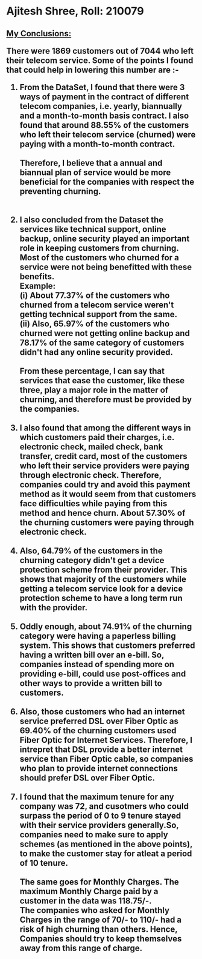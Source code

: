 # Ajitesh Shree, Roll: 210079
<b><h2><u>My Conclusions:</u></b><br>

There were 1869 customers out of 7044 who left their telecom service. Some of the points I found that could help in lowering this number are :-

1. From the DataSet, I found that there were 3 ways of payment in the contract of different telecom companies, i.e. yearly, biannually and a month-to-month basis contract. I also found that around 88.55% of the customers who left their telecom service (churned) were paying with a month-to-month contract.
<br><br> Therefore, I believe that a annual and biannual plan of service would be more beneficial for the companies with respect the preventing churning.
<br><br><br>
2. I also concluded from the Dataset the services like technical support, online backup, online security played an important role in keeping customers from churning. Most of the customers who churned for a service were not being benefitted with these benefits.<br>
Example: 
<br>(i) About 77.37% of the customers who churned from a telecom service weren't getting technical support from the same.
<br> (ii) Also, 65.97% of the customers who churned were not getting online backup and 78.17% of the same category of customers didn't had any online security provided.
<br><br>
From these percentage, I can say that services that ease the customer, like these three, play a major role in the matter of churning, and therefore must be provided by the companies.
<br><br>
3. I also found that among the different ways in which customers paid their charges, i.e. electronic check, mailed check, bank transfer, credit card, most of the customers who left their service providers were paying through electronic check. Therefore, companies could try and avoid this payment method as it would seem from that customers face difficulties while paying from this method and hence churn. About 57.30% of the churning customers were paying through electronic check.
<br><br>
4. Also, 64.79% of the customers in the churning category didn't get a device protection scheme from their provider. This shows that majority of the customers while getting a telecom service look for a device protection scheme to have a long term run with the provider.
<br><br>
5. Oddly enough, about 74.91% of the churning category were having a paperless billing system. This shows that customers preferred having a written bill over an e-bill. So, companies instead of spending more on providing e-bill, could use post-offices and other ways to provide a written bill to customers.
<br><br>
6. Also, those customers who had an internet service preferred DSL over Fiber Optic as 69.40% of the churning customers used Fiber Optic for Internet Services. Therefore, I intrepret that DSL provide a better internet service than Fiber Optic cable, so companies who plan to provide internet connections should prefer DSL over Fiber Optic.
<br><br>
7. I found that the maximum tenure for any company was 72, and cusotmers who could surpass the period of 0 to 9 tenure stayed with their service providers generally.So, companies need to make sure to apply schemes (as mentioned in the above points), to make the customer stay for atleat a period of 10 tenure.
<br><br>
The same goes for Monthly Charges. The maximum Monthly Charge paid by a customer in the data was 118.75/-. <br>
The companies who asked for Monthly Charges in the range of 70/- to 110/- had a risk of high churning than others. Hence, Companies should try to keep themselves away from this range of charge.
